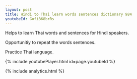 ```yaml
---
layout: post
title: Hindi to Thai learn words sentences dictionary 984 
youtubeId: Gofi868brRs
---
```

 
 
Helps to learn Thai words and sentences for Hindi speakers.

Opportunitiy to repeat the words sentences. 

Practice Thai language. 
 
{% include youtubePlayer.html id=page.youtubeId %}
 
 
{% include analytics.html %}